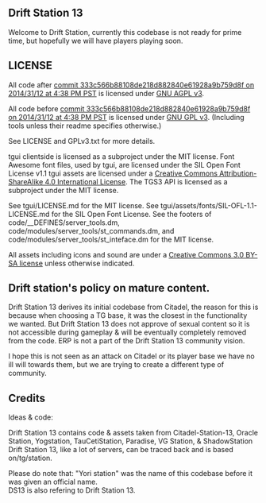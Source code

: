 
## Drift Station 13 <BR>

Welcome to Drift Station, currently this codebase is not ready for prime time, but hopefully we will have players playing soon.

## LICENSE

All code after [commit 333c566b88108de218d882840e61928a9b759d8f on 2014/31/12 at 4:38 PM PST](https://github.com/tgstation/tgstation/commit/333c566b88108de218d882840e61928a9b759d8f) is licensed under [GNU AGPL v3](http://www.gnu.org/licenses/agpl-3.0.html).

All code before [commit 333c566b88108de218d882840e61928a9b759d8f on 2014/31/12 at 4:38 PM PST](https://github.com/tgstation/tgstation/commit/333c566b88108de218d882840e61928a9b759d8f) is licensed under [GNU GPL v3](https://www.gnu.org/licenses/gpl-3.0.html).
(Including tools unless their readme specifies otherwise.)

See LICENSE and GPLv3.txt for more details.

tgui clientside is licensed as a subproject under the MIT license.
Font Awesome font files, used by tgui, are licensed under the SIL Open Font License v1.1
tgui assets are licensed under a [Creative Commons Attribution-ShareAlike 4.0 International License](http://creativecommons.org/licenses/by-sa/4.0/).
The TGS3 API is licensed as a subproject under the MIT license.

See tgui/LICENSE.md for the MIT license.
See tgui/assets/fonts/SIL-OFL-1.1-LICENSE.md for the SIL Open Font License.
See the footers of code/\_\_DEFINES/server\_tools.dm, code/modules/server\_tools/st\_commands.dm, and code/modules/server\_tools/st\_inteface.dm for the MIT license.

All assets including icons and sound are under a [Creative Commons 3.0 BY-SA license](http://creativecommons.org/licenses/by-sa/3.0/) unless otherwise indicated.

## Drift station's policy on mature content.
Drift Station 13 derives its initial codebase from Citadel, the reason for this is because when choosing a TG base, it was the closest in the functionality we wanted. But Drift Station 13 does not approve of sexual content so it is not accessible during gameplay & will be eventually completely removed from the code. ERP is not a part of the Drift Station 13 community vision.

I hope this is not seen as an attack on Citadel or its player base we have no ill will towards them, but we are trying to create a different type of community.
## Credits
Ideas & code:<br>

Drift Station 13 contains code & assets taken from Citadel-Station-13, Oracle Station, Yogstation, TauCetiStation, Paradise, VG Station, & ShadowStation<BR>
Drift Station 13, like a lot of servers, can be traced back and is based on/tg/station.

Please do note that: "Yori station" was the name of this codebase before it was given an official name.<br>
DS13 is also refering to Drift Station 13.
